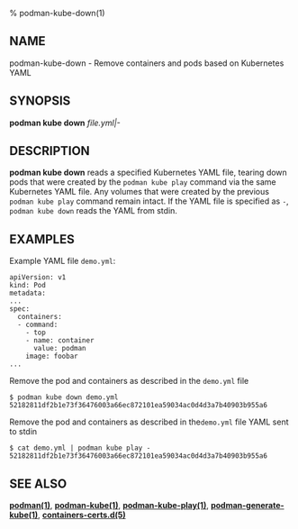 % podman-kube-down(1)

## NAME
podman-kube-down - Remove containers and pods based on Kubernetes YAML

## SYNOPSIS
**podman kube down** *file.yml|-*

## DESCRIPTION
**podman kube down** reads a specified Kubernetes YAML file, tearing down pods that were created by the `podman kube play` command via the same Kubernetes YAML file. Any volumes that were created by the previous `podman kube play` command remain intact. If the YAML file is specified as `-`, `podman kube down` reads the YAML from stdin.

## EXAMPLES

Example YAML file `demo.yml`:
```
apiVersion: v1
kind: Pod
metadata:
...
spec:
  containers:
  - command:
    - top
    - name: container
      value: podman
    image: foobar
...
```

Remove the pod and containers as described in the `demo.yml` file
```
$ podman kube down demo.yml
52182811df2b1e73f36476003a66ec872101ea59034ac0d4d3a7b40903b955a6
```

Remove the pod and containers as described in the`demo.yml` file YAML sent to stdin
```
$ cat demo.yml | podman kube play -
52182811df2b1e73f36476003a66ec872101ea59034ac0d4d3a7b40903b955a6
```

## SEE ALSO
**[podman(1)](podman.1.md)**, **[podman-kube(1)](podman-kube.1.md)**, **[podman-kube-play(1)](podman-kube-play.1.md)**, **[podman-generate-kube(1)](podman-generate-kube.1.md)**, **[containers-certs.d(5)](https://github.com/containers/image/blob/main/docs/containers-certs.d.5.md)**

